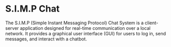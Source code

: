 # S.I.M.P Chat
 The S.I.M.P (Simple Instant Messaging Protocol) Chat System is a client-server application designed for real-time communication over a local network. It provides a graphical user interface (GUI) for users to log in, send messages, and interact with a chatbot.
